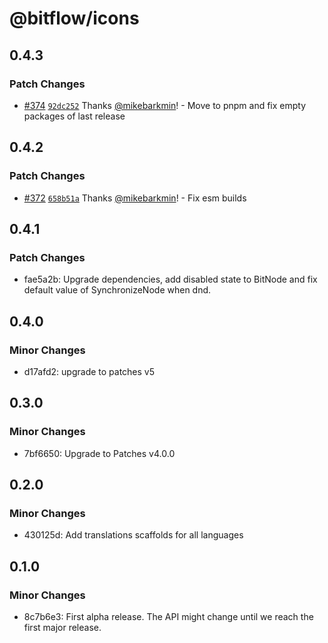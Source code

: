# @bitflow/icons

## 0.4.3

### Patch Changes

- [#374](https://github.com/openpatch/bitflow/pull/374) [`92dc252`](https://github.com/openpatch/bitflow/commit/92dc2521de1123768d1666b906b84cd0d0df50bc) Thanks [@mikebarkmin](https://github.com/mikebarkmin)! - Move to pnpm and fix empty packages of last release

## 0.4.2

### Patch Changes

- [#372](https://github.com/openpatch/bitflow/pull/372) [`658b51a`](https://github.com/openpatch/bitflow/commit/658b51a367ea74bdcf36c6766988512fa2324d78) Thanks [@mikebarkmin](https://github.com/mikebarkmin)! - Fix esm builds

## 0.4.1

### Patch Changes

- fae5a2b: Upgrade dependencies, add disabled state to BitNode and fix default value of SynchronizeNode when dnd.

## 0.4.0

### Minor Changes

- d17afd2: upgrade to patches v5

## 0.3.0

### Minor Changes

- 7bf6650: Upgrade to Patches v4.0.0

## 0.2.0

### Minor Changes

- 430125d: Add translations scaffolds for all languages

## 0.1.0

### Minor Changes

- 8c7b6e3: First alpha release. The API might change until we reach the first major release.
